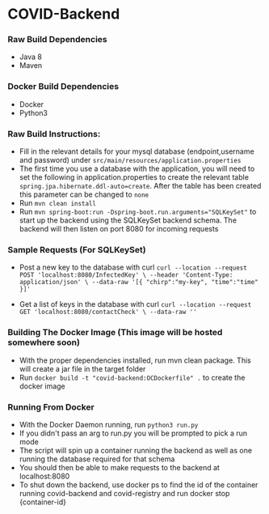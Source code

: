 # COVID-Backend
### Raw Build Dependencies
* Java 8
* Maven
### Docker Build Dependencies
* Docker
* Python3

### Raw Build Instructions:
* Fill in the relevant details for your mysql database (endpoint,username and password) under `src/main/resources/application.properties`
* The first time you use a database with the application, you will need to set the following in application.properties to create the relevant table `spring.jpa.hibernate.ddl-auto=create`. After the table has been created this parameter can be changed to `none`
* Run `mvn clean install`
* Run `mvn spring-boot:run -Dspring-boot.run.arguments="SQLKeySet"` to start up the backend using the SQLKeySet backend schema. The backend will then listen on port 8080 for incoming requests 

### Sample Requests (For SQLKeySet)

* Post a new key to the database with curl
`curl --location --request POST 'localhost:8080/InfectedKey' \
--header 'Content-Type: application/json' \
--data-raw '[{
	"chirp":"my-key",
	"time":"time"
}]'`

* Get a list of keys in the database with curl 
`curl --location --request GET 'localhost:8080/contactCheck' \
--data-raw ''`

### Building The Docker Image (This image will be hosted somewhere soon)
* With the proper dependencies installed, run mvn clean package. This will create a jar file in the target folder
* Run `docker build -t "covid-backend:OCDockerfile" .` to create the docker image

### Running From Docker
* With the Docker Daemon running, run `python3 run.py`
* If you didn't pass an arg to run.py you will be prompted to pick a run mode
* The script will spin up a container running the backend as well as one running the database required for that schema
* You should then be able to make requests to the backend at localhost:8080
* To shut down the backend, use docker ps to find the id of the container running covid-backend and covid-registry and run docker stop {container-id}
